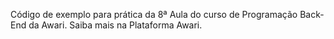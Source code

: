 Código de exemplo para prática da 8ª Aula do curso de Programação Back-End da Awari. Saiba mais na Plataforma Awari.